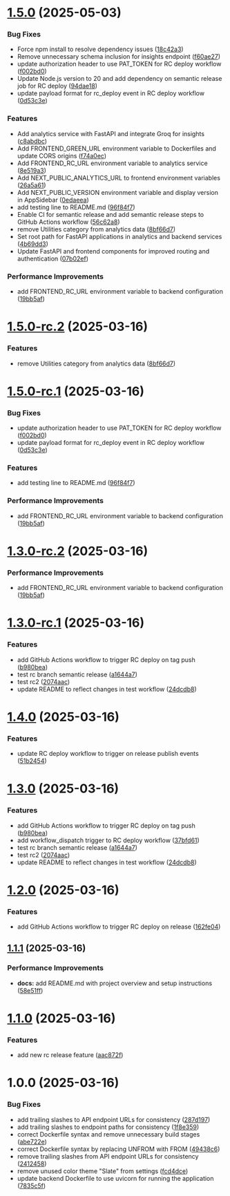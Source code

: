 # [1.5.0](https://github.com/Sahil1709/finance-manager/compare/v1.4.0...v1.5.0) (2025-05-03)


### Bug Fixes

* Force npm install to resolve dependency issues ([18c42a3](https://github.com/Sahil1709/finance-manager/commit/18c42a3b8e5254d41f19b76124ce96d7d27f4cd6))
* Remove unnecessary schema inclusion for insights endpoint ([f60ae27](https://github.com/Sahil1709/finance-manager/commit/f60ae2791f451f7b4d0eb86ba4ad109d601c68d8))
* update authorization header to use PAT_TOKEN for RC deploy workflow ([f002bd0](https://github.com/Sahil1709/finance-manager/commit/f002bd058425a4e464f281e9d8cbac526302295b))
* Update Node.js version to 20 and add dependency on semantic release job for RC deploy ([94dae18](https://github.com/Sahil1709/finance-manager/commit/94dae18e3aab3606ad98eacc0adf2cb5891efb31))
* update payload format for rc_deploy event in RC deploy workflow ([0d53c3e](https://github.com/Sahil1709/finance-manager/commit/0d53c3e56ca634647e5d9a9d2a5fbf86b41138b6))


### Features

* Add analytics service with FastAPI and integrate Groq for insights ([c8abdbc](https://github.com/Sahil1709/finance-manager/commit/c8abdbcdcfae78436c836ffa21e68d347b644cba))
* Add FRONTEND_GREEN_URL environment variable to Dockerfiles and update CORS origins ([f74a0ec](https://github.com/Sahil1709/finance-manager/commit/f74a0ec1affeb19716157a21572f1521b5fe05ed))
* Add FRONTEND_RC_URL environment variable to analytics service ([8e519a3](https://github.com/Sahil1709/finance-manager/commit/8e519a32a17f01c44c2bdd8498fdf6ccc806009e))
* Add NEXT_PUBLIC_ANALYTICS_URL to frontend environment variables ([26a5a61](https://github.com/Sahil1709/finance-manager/commit/26a5a6161ebc0dbc2d0f949beb6a2e886f4ec788))
* Add NEXT_PUBLIC_VERSION environment variable and display version in AppSidebar ([0edaeea](https://github.com/Sahil1709/finance-manager/commit/0edaeeac4282cd317ea2ef8d324a15de1c3d5072))
* add testing line to README.md ([96f84f7](https://github.com/Sahil1709/finance-manager/commit/96f84f76743cdfeedc92cda1d035fbde9ec8529f))
* Enable CI for semantic release and add semantic release steps to GitHub Actions workflow ([56c62a8](https://github.com/Sahil1709/finance-manager/commit/56c62a8f41bd2627eb11edbff4a50c3aee68e2a5))
* remove Utilities category from analytics data ([8bf66d7](https://github.com/Sahil1709/finance-manager/commit/8bf66d7aefc1eb9a80fa1d0c75dea5f52e70ff1b))
* Set root path for FastAPI applications in analytics and backend services ([4b69dd3](https://github.com/Sahil1709/finance-manager/commit/4b69dd3ed4db2f798d070e9822262d909e20a734))
* Update FastAPI and frontend components for improved routing and authentication ([07b02ef](https://github.com/Sahil1709/finance-manager/commit/07b02ef950f0956ff5ba94f2aae33afcc714070d))


### Performance Improvements

* add FRONTEND_RC_URL environment variable to backend configuration ([19bb5af](https://github.com/Sahil1709/finance-manager/commit/19bb5af56efabfdc19991a53bd1451fdb537572c))

# [1.5.0-rc.2](https://github.com/Sahil1709/finance-manager/compare/v1.5.0-rc.1...v1.5.0-rc.2) (2025-03-16)


### Features

* remove Utilities category from analytics data ([8bf66d7](https://github.com/Sahil1709/finance-manager/commit/8bf66d7aefc1eb9a80fa1d0c75dea5f52e70ff1b))

# [1.5.0-rc.1](https://github.com/Sahil1709/finance-manager/compare/v1.4.0...v1.5.0-rc.1) (2025-03-16)


### Bug Fixes

* update authorization header to use PAT_TOKEN for RC deploy workflow ([f002bd0](https://github.com/Sahil1709/finance-manager/commit/f002bd058425a4e464f281e9d8cbac526302295b))
* update payload format for rc_deploy event in RC deploy workflow ([0d53c3e](https://github.com/Sahil1709/finance-manager/commit/0d53c3e56ca634647e5d9a9d2a5fbf86b41138b6))


### Features

* add testing line to README.md ([96f84f7](https://github.com/Sahil1709/finance-manager/commit/96f84f76743cdfeedc92cda1d035fbde9ec8529f))


### Performance Improvements

* add FRONTEND_RC_URL environment variable to backend configuration ([19bb5af](https://github.com/Sahil1709/finance-manager/commit/19bb5af56efabfdc19991a53bd1451fdb537572c))

# [1.3.0-rc.2](https://github.com/Sahil1709/finance-manager/compare/v1.3.0-rc.1...v1.3.0-rc.2) (2025-03-16)


### Performance Improvements

* add FRONTEND_RC_URL environment variable to backend configuration ([19bb5af](https://github.com/Sahil1709/finance-manager/commit/19bb5af56efabfdc19991a53bd1451fdb537572c))

# [1.3.0-rc.1](https://github.com/Sahil1709/finance-manager/compare/v1.2.0...v1.3.0-rc.1) (2025-03-16)


### Features

* add GitHub Actions workflow to trigger RC deploy on tag push ([b980bea](https://github.com/Sahil1709/finance-manager/commit/b980bea3244fbd50676a51bbdbe719d4e3e877c5))
* test rc branch semantic release ([a1644a7](https://github.com/Sahil1709/finance-manager/commit/a1644a7fdc3a4fc6accf61d76e4976937a8c75a4))
* test rc2 ([2074aac](https://github.com/Sahil1709/finance-manager/commit/2074aac44d8198a5af5375663f1ad305276f0b5d))
* update README to reflect changes in test workflow ([24dcdb8](https://github.com/Sahil1709/finance-manager/commit/24dcdb8c06202e4542e44e96c2e74671195ad71d))

# [1.4.0](https://github.com/Sahil1709/finance-manager/compare/v1.3.0...v1.4.0) (2025-03-16)


### Features

* update RC deploy workflow to trigger on release publish events ([51b2454](https://github.com/Sahil1709/finance-manager/commit/51b2454066dd87dda7e556997a95fa72a44e7b3e))

# [1.3.0](https://github.com/Sahil1709/finance-manager/compare/v1.2.0...v1.3.0) (2025-03-16)


### Features

* add GitHub Actions workflow to trigger RC deploy on tag push ([b980bea](https://github.com/Sahil1709/finance-manager/commit/b980bea3244fbd50676a51bbdbe719d4e3e877c5))
* add workflow_dispatch trigger to RC deploy workflow ([37bfd61](https://github.com/Sahil1709/finance-manager/commit/37bfd61d8c2da56aad7186c4e33b9771b2d1e453))
* test rc branch semantic release ([a1644a7](https://github.com/Sahil1709/finance-manager/commit/a1644a7fdc3a4fc6accf61d76e4976937a8c75a4))
* test rc2 ([2074aac](https://github.com/Sahil1709/finance-manager/commit/2074aac44d8198a5af5375663f1ad305276f0b5d))
* update README to reflect changes in test workflow ([24dcdb8](https://github.com/Sahil1709/finance-manager/commit/24dcdb8c06202e4542e44e96c2e74671195ad71d))

# [1.2.0](https://github.com/Sahil1709/finance-manager/compare/v1.1.1...v1.2.0) (2025-03-16)


### Features

* add GitHub Actions workflow to trigger RC deploy on release ([162fe04](https://github.com/Sahil1709/finance-manager/commit/162fe0473aaeb8cdcc9c0ff406e3b8de181b0d21))

## [1.1.1](https://github.com/Sahil1709/finance-manager/compare/v1.1.0...v1.1.1) (2025-03-16)


### Performance Improvements

* **docs:** add README.md with project overview and setup instructions ([58e51ff](https://github.com/Sahil1709/finance-manager/commit/58e51ff7386f3d3ce92f89d04f2e4487b2981565))

# [1.1.0](https://github.com/Sahil1709/finance-manager/compare/v1.0.0...v1.1.0) (2025-03-16)


### Features

* add new rc release feature ([aac872f](https://github.com/Sahil1709/finance-manager/commit/aac872fa1f05eaae46f232e9c1e5235a2fdb0290))

# 1.0.0 (2025-03-16)


### Bug Fixes

* add trailing slashes to API endpoint URLs for consistency ([287d197](https://github.com/Sahil1709/finance-manager/commit/287d19791c3cbb6bee084067d515549a6628fba8))
* add trailing slashes to endpoint paths for consistency ([1f8e359](https://github.com/Sahil1709/finance-manager/commit/1f8e3595527b6fdadb8eaf04f8b7bf8a73f298f2))
* correct Dockerfile syntax and remove unnecessary build stages ([abe722e](https://github.com/Sahil1709/finance-manager/commit/abe722e70714b6dda55af46ea9c585dd977ce14a))
* correct Dockerfile syntax by replacing UNFROM with FROM ([49438c6](https://github.com/Sahil1709/finance-manager/commit/49438c60c6a1c98481092f87b29c52968886336c))
* remove trailing slashes from API endpoint URLs for consistency ([2412458](https://github.com/Sahil1709/finance-manager/commit/2412458235e9ad0a117aa4cebec6bcdebcc1d273))
* remove unused color theme "Slate" from settings ([fcd4dce](https://github.com/Sahil1709/finance-manager/commit/fcd4dcecb4f0e000506b76830567b3588aa1f500))
* update backend Dockerfile to use uvicorn for running the application ([7835c5f](https://github.com/Sahil1709/finance-manager/commit/7835c5f8fdeae241dd9a4879e90348032263a4e8))
